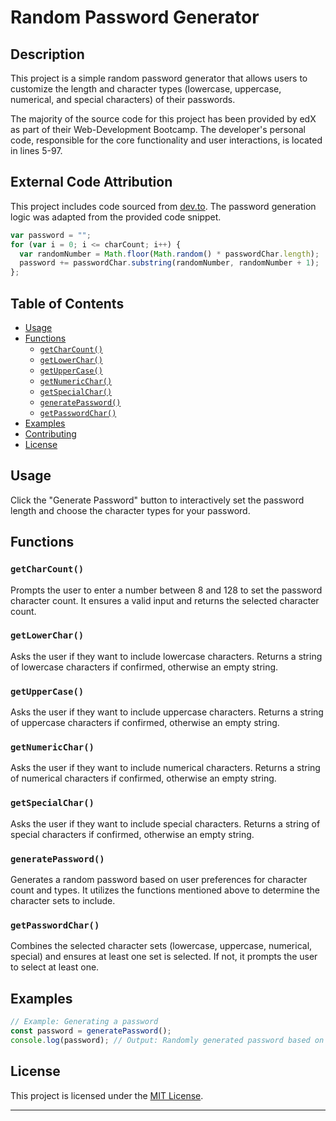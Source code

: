 # Random Password Generator

## Description

This project is a simple random password generator that allows users to customize the length and character types (lowercase, uppercase, numerical, and special characters) of their passwords.

The majority of the source code for this project has been provided by edX as part of their Web-Development Bootcamp. The developer's personal code, responsible for the core functionality and user interactions, is located in lines 5-97.

## External Code Attribution

This project includes code sourced from [dev.to](https://dev.to/code_mystery/random-password-generator-using-javascript-6a). The password generation logic was adapted from the provided code snippet.

```Javascript
var password = "";
for (var i = 0; i <= charCount; i++) {
  var randomNumber = Math.floor(Math.random() * passwordChar.length);
  password += passwordChar.substring(randomNumber, randomNumber + 1);
};
```

## Table of Contents

- [Usage](#usage)
- [Functions](#functions)
  - [`getCharCount()`](#getcharcount)
  - [`getLowerChar()`](#getlowerchar)
  - [`getUpperCase()`](#getuppercase)
  - [`getNumericChar()`](#getnumericchar)
  - [`getSpecialChar()`](#getspecialchar)
  - [`generatePassword()`](#generatepassword)
  - [`getPasswordChar()`](#getpasswordchar)
- [Examples](#examples)
- [Contributing](#contributing)
- [License](#license)

## Usage

Click the "Generate Password" button to interactively set the password length and choose the character types for your password.

## Functions

### `getCharCount()`

Prompts the user to enter a number between 8 and 128 to set the password character count. It ensures a valid input and returns the selected character count.

### `getLowerChar()`

Asks the user if they want to include lowercase characters. Returns a string of lowercase characters if confirmed, otherwise an empty string.

### `getUpperCase()`

Asks the user if they want to include uppercase characters. Returns a string of uppercase characters if confirmed, otherwise an empty string.

### `getNumericChar()`

Asks the user if they want to include numerical characters. Returns a string of numerical characters if confirmed, otherwise an empty string.

### `getSpecialChar()`

Asks the user if they want to include special characters. Returns a string of special characters if confirmed, otherwise an empty string.

### `generatePassword()`

Generates a random password based on user preferences for character count and types. It utilizes the functions mentioned above to determine the character sets to include.

### `getPasswordChar()`

Combines the selected character sets (lowercase, uppercase, numerical, special) and ensures at least one set is selected. If not, it prompts the user to select at least one.

## Examples

```javascript
// Example: Generating a password
const password = generatePassword();
console.log(password); // Output: Randomly generated password based on user preferences
```


## License

This project is licensed under the [MIT License](LICENSE).

--- 